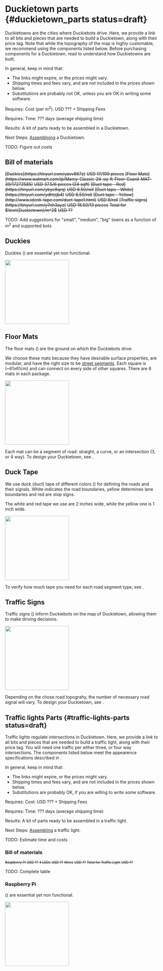 # Duckietown parts {#duckietown_parts status=draft}

Duckietowns are the cities where Duckiebots drive. Here, we provide a link to all bits and pieces that are needed to build a Duckietown, along with their price tag. Note that while the topography of the map is highly customable, we recommend using the components listed below. Before purchasing components for a Duckietown, read [](#duckietown-specs) to understand how Duckietowns are built.

In general, keep in mind that:

- The links might expire, or the prices might vary.
- Shipping times and fees vary, and are not included in the prices shown below.
- Substitutions are probably not OK, unless you are OK in writing some software.


<div class='requirements' markdown="1">

Requires: Cost (per $m^2$): USD ??? + Shipping Fees

Requires: Time: ??? days (average shipping time)

Results: A kit of parts ready to be assembled in a Duckietown.

Next Steps: [Assemblying](#duckietown-assembly) a Duckietown.

</div>

TODO: Figure out costs

## Bill of materials

[//]: #   (test comment)

<div markdown="1">
 <col2 id='materials-duckietown' figure-id="tab:materials-duckietown" figure-caption="Bill of materials for Duckietown">
    <s>[Duckies](https://tinyurl.com/yavv867z)</s>                         <s>USD 17/100 pieces</s>
    <s>[Floor Mats](https://www.walmart.com/ip/Marcy-Classic-24-sq-ft-Floor-Guard-MAT-39/17272585)</s>                      <s>USD 37.5/6 pieces (24 sqft)</s>
    <s>[Duct tape - Red](https://tinyurl.com/ybyc8qrq)</s>                       <s>USD 8.50/roll</s>
    <s>[Duct tape - White](https://tinyurl.com/ydhtzjb4)</s>                       <s>USD 8.50/roll</s>
    <s>[Duct tape - Yellow](http://www.identi-tape.com/duct-tape1.html)</s>               <s>USD 8/roll</s>
    <s>[Traffic signs](https://tinyurl.com/y7nh3ayz)</s>                         <s>USD 18.50/13 pieces</s>
    <s>Total for $\text{Duckietown}/m^2$</s>                         <s>USD ??</s>
 </col2>

TODO: Add suggestions for "small", "medium", "big" towns as a function of $m^2$ and supported bots

</div>

<style>
#materials {
    font-size: 80%;
}
#materials TD {
    text-align: left;
}
</style>

## Duckies

Duckies ([](#fig:duckies)) are essential yet non functional.

<div figure-id="fig:duckies" figure-caption="The Duckies">
     <img src="duckies.png" style='width: 15em'/>
</div>

## Floor Mats

The floor mats ([](#fig:floor-mats)) are the ground on which the Duckiebots drive.

We choose these mats because they have desirable surface properties, are modular, and have the right size to be [street segments](#duckietown-specs). Each square is (~61x61cm) and can connect on every side of other squares. There are 6 mats in each package.

<div figure-id="fig:floor-mats" figure-caption="The Floor Mats">
     <img src="floor-mats.png" style='width: 15em'/>
</div>

Each mat can be a segment of road: straight, a curve, or an intersection (3, or 4 way). To design your Duckietown, see [](#duckietown-specs).

## Duck Tape

We use duck (duct) tape of different colors ([](#fig:all-tapes)) for defining the roads and their signals. White indicates the road boundaries, yellow determines lane boundaries and red are stop signs.

The white and red tape we use are 2 inches wide, while the yellow one is 1 inch wide.

<div figure-id="fig:all-tapes" figure-caption="The Duck Tapes">
     <img src="all-tapes.png" style='width: 15em'/>
</div>

To verify how much tape you need for each road segment type, see [](#duckietown-specs).

[//]: # (per sqm, or per straight mat, curve mat, intersection mat, etc.)

## Traffic Signs

Traffic signs ([](#fig:signs)) inform Duckiebots on the map of Duckietown, allowing them to make driving decisions.

<div figure-id="fig:signs" figure-caption="The Signs">
     <img src="signs.png" style='width: 15em'/>
</div>

Depending on the chose road topograhy, the number of necessary road signal will vary. To design your Duckietown, see [](#duckietown-specs).

## Traffic lights Parts {#traffic-lights-parts status=draft}

Traffic lights regulate intersections in Duckietown. Here, we provide a link to all bits and pieces that are needed to build a traffic light, along with their price tag. You will need one traffic per either three, or four way intersections. The components listed below meet the appearence specifications described in [](#duckietown-specs).


In general, keep in mind that:

- The links might expire, or the prices might vary.
- Shipping times and fees vary, and are not included in the prices shown below.
- Substitutions are probably OK, if you are willing to write some software.


<div class='requirements' markdown="1">

Requires: Cost: USD ??? + Shipping Fees

Requires: Time: ??? days (average shipping time)

Results:  A kit of parts ready to be assembled in a traffic light.

Next Steps: [Assembling](#traffic-light-assembly) a traffic light.
</div>

TODO: Estimate time and costs

### Bill of materials
 
<div markdown="1">
 <col2 id='materials-traffic-light' figure-id="tab:materials-traffic-light" figure-caption="Bill of materials for traffic light">
    <s>Raspberry Pi</s>                         <s>USD ??</s>
    <s>4 LEDs</s>                         <s>USD ??</s>
    <s>Wires</s>                         <s>USD ??</s>
    <s>Total for Traffic Light</s>                         <s>USD ??</s>
 </col2>

TODO: Complete table

</div>

<style>
#materials-traffic-light {
    font-size: 80%;
}
#materials-traffic-light td {
    text-align: left;
}
</style>

### Raspberry Pi

 ([](#fig:placeholder)) are essential yet non functional.

<div figure-id="fig:placeholder" figure-caption="The placeholder">
     <img src="placeholder.png" style='width: 15em'/>
</div>
